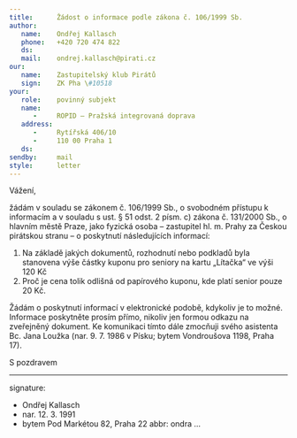 ```yaml
---
title:      Žádost o informace podle zákona č. 106/1999 Sb.
author:
   name:    Ondřej Kallasch
   phone:   +420 720 474 822
   ds:      
   mail:    ondrej.kallasch@pirati.cz
our:
   name:    Zastupitelský klub Pirátů
   sign:    ZK Pha \#10518
your:
   role:    povinný subjekt
   name:    
      -     ROPID – Pražská integrovaná doprava
   address:
      -     Rytířská 406/10
      -     110 00 Praha 1
   ds:      
sendby:     mail
style:      letter
---
```


Vážení,

žádám v souladu se zákonem č. 106/1999 Sb., o svobodném přístupu k informacím a v souladu s ust. § 51 odst. 2 písm. c) zákona č. 131/2000 Sb., o hlavním městě Praze, jako fyzická osoba – zastupitel hl. m. Prahy za Českou pirátskou stranu – o poskytnutí následujících informací:

1. Na základě jakých dokumentů, rozhodnutí nebo podkladů byla stanovena výše částky kuponu pro seniory na kartu „Lítačka“ ve výši 120 Kč 
2. Proč je cena tolik odlišná od papírového kuponu, kde platí senior pouze 20 Kč.

Žádám o poskytnutí informací v elektronické podobě, kdykoliv je to možné. Informace poskytněte prosím přímo, nikoliv jen formou odkazu na zveřejněný dokument. Ke komunikaci tímto dále zmocňuji svého asistenta Bc. Jana Loužka (nar. 9. 7. 1986 v Písku; bytem Vondroušova 1198, Praha 17). 

S pozdravem

---
signature:
  - Ondřej Kallasch
  - nar. 12. 3. 1991
  - bytem Pod Markétou 82, Praha 22
abbr:       ondra
...
